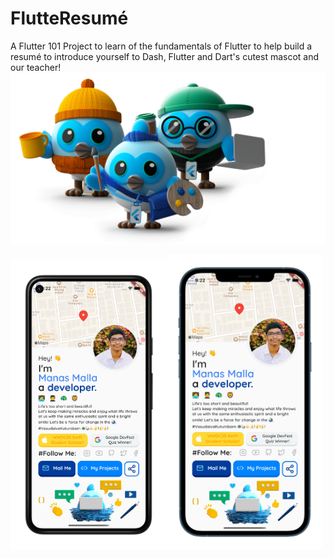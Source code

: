 # FlutteResumé
A Flutter 101 Project to learn of the fundamentals of Flutter to help build a resumé to introduce yourself to Dash, Flutter and Dart's cutest mascot and our teacher!
<img src="https://raw.githubusercontent.com/ManasMalla/DashingThrough/main/Resources/dashatars.png">
<p> <img src="https://raw.githubusercontent.com/ManasMalla/FlutteResume/main/android_mockup.png" width=250><img src="https://raw.githubusercontent.com/ManasMalla/FlutteResume/main/iphone_mockup.png" width=250> </p>
